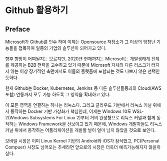
# Github 활용하기

## Preface

Microsoft가 Github를 인수 하며 이제는 Opensource 저장소가 그 이상의 엄청난 기능들을 접목하여 일종의 기업의 솔루션이 되어가고 있다.

향후 향방이 어찌될지는 모르지만, 2020년 현재까지는 Microsoft는 개발생태계 전체를 제공하는 B2B 전략을 고수하고 있기 때문에 Microsoft 자체의 다른 리스크가 터지지 않는 이상 장기적인 측면에서도 이들의 플랫폼에 포함되는 것도 나쁘지 않은 선택인 듯하다.

현재 Github는 Docker, Kubernetes, Jenkins 등 다른 솔루션들등과의 Cloud(AWS포함) 연동까지 모두 가능 하도록 그 영역을 확대하고 있다.

이 모든 영역을 연결하는 하나는 리눅스다.
그리고 클라우드 기반에서 리눅스 커널 위에서 동작하는 Docker 기반 가상화가 핵심인데, 이제는 Windows 10도 WSL-2(Windows Subsystems For Linux 2)부터 거의 완성형으로 리눅스 커널과 함께 동작하는 Windows Framework을 선보이고 있기 때문에, Windows 개발자들도 리눅스 커널 위에서 동작하는 어플리케이션을 개발할 날이 얼마 남지 않았을 것으로 보인다.

모바일 시장은 이미 Linux Kernel 기반의 Android와 iOS가 잠식했고, PC(Personal Compuer) 시장도 넘어오는 추세라면 앞으로의 시장은 더욱더 예측가능해지지 않을까 싶다.